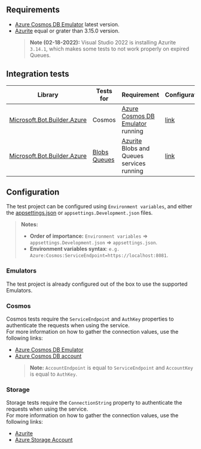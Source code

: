 ## Requirements

- [Azure Cosmos DB Emulator](https://docs.microsoft.com/en-us/azure/cosmos-db/local-emulator?tabs=ssl-netstd21) latest version.
- [Azurite](https://docs.microsoft.com/en-us/azure/storage/common/storage-use-azurite?tabs=npm) equal or grater than 3.15.0 version.
  > **Note (02-18-2022):** Visual Studio 2022 is installing Azurite `3.14.1`, which makes some tests to not work properly on expired Queues.

## Integration tests

| Library                                                                                   | Tests for                                                                                                                                                  | Requirement                                                | Configuration    |
| ----------------------------------------------------------------------------------------- | ---------------------------------------------------------------------------------------------------------------------------------------------------------- | ---------------------------------------------------------- | ---------------- |
| [Microsoft.Bot.Builder.Azure](https://www.nuget.org/packages/Microsoft.Bot.Builder.Azure) | Cosmos                                                                                                                                                     | [Azure Cosmos DB Emulator](#requirements) running          | [link](#cosmos)  |
| [Microsoft.Bot.Builder.Azure](https://www.nuget.org/packages/Microsoft.Bot.Builder.Azure) | [Blobs](https://www.nuget.org/packages/Microsoft.Bot.Builder.Azure.Blobs) <br> [Queues](https://www.nuget.org/packages/Microsoft.Bot.Builder.Azure.Queues) | [Azurite](#requirements) Blobs and Queues services running | [link](#storage) |

## Configuration

The test project can be configured using `Environment variables`, and either the [appsettings.json](appsettings.json) or `appsettings.Development.json` files.

> **Notes:**
>
> - **Order of importance:** `Environment variables` => `appsettings.Development.json` => `appsettings.json`.
> - **Environment variables syntax**: `e.g. Azure:Cosmos:ServiceEndpoint=https://localhost:8081`.

### Emulators

The test project is already configured out of the box to use the supported Emulators.

### Cosmos

Cosmos tests require the `ServiceEndpoint` and `AuthKey` properties to authenticate the requests when using the service.<br>
For more information on how to gather the connection values, use the following links:

- [Azure Cosmos DB Emulator](https://docs.microsoft.com/en-us/azure/cosmos-db/local-emulator?tabs=ssl-netstd21#authenticate-requests)
- [Azure Cosmos DB account](https://docs.microsoft.com/en-us/azure/cosmos-db/sql/manage-with-cli#list-connection-strings)
  > **Note:** `AccountEndpoint` is equal to `ServiceEndpoint` and `AccountKey` is equal to `AuthKey`.

### Storage

Storage tests require the `ConnectionString` property to authenticate the requests when using the service.<br>
For more information on how to gather the connection values, use the following links:

- [Azurite](https://docs.microsoft.com/en-us/azure/storage/common/storage-configure-connection-string#configure-a-connection-string-for-azurite)
- [Azure Storage Account](https://docs.microsoft.com/en-us/azure/storage/common/storage-configure-connection-string#configure-a-connection-string-for-an-azure-storage-account)
